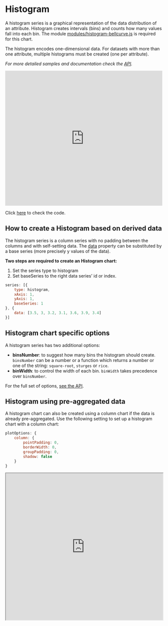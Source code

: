 Histogram
===

A histogram series is a graphical representation of the data distribution of an attribute. Histogram creates intervals (bins) and counts how many values fall into each bin. The module [modules/histogram-bellcurve.js](https://code.highcharts.com/modules/histogram-bellcurve.js) is required for this chart.

The histogram encodes one-dimensional data. For datasets with more than one attribute, multiple histograms must be created (one per attribute).

_For more detailed samples and documentation check the [API](https://api.highcharts.com/highcharts/plotOptions.histogram)._

<iframe style="width: 100%; height: 432px; border: none;" src="https://www.highcharts.com/samples/embed/highcharts/demo/histogram" allow="fullscreen"></iframe>

Click [here](https://jsfiddle.net/gh/get/library/pure/highcharts/highcharts/tree/master/samples/highcharts/demo/histogram/) to check the code.

How to create a Histogram based on derived data
-------------------------

The histogram series is a column series with no padding between the columns and with self-setting data. The [data](https://api.highcharts.com/highcharts/series.histogram) property can be substituted by a base series (more precisely y values of the data).

**Two steps are required to create an Histogram chart:**

1. Set the series type to histogram 
2. Set baseSeries to the right data series’ id or index.

```js
series: [{
    type: histogram,
    xAxis: 1,
    yAxis: 1,
    baseSeries: 1
}, {
    data: [3.5, 3, 3.2, 3.1, 3.6, 3.9, 3.4]
}]
```


Histogram chart specific options
--------------------------------

A histogram series has two additional options:

*   **binsNumber**: to suggest how many bins the histogram should create. `binsNumber` can be a number or a function which returns a number or one of the string: `square-root`, `sturges` or `rice`.
*   **binWidth**: to control the width of each bin. `binWidth` takes precedence over `binsNumber`.

For the full set of options, [see the API](https://api.highcharts.com/highcharts/plotOptions.histogram).

Histogram using pre-aggregated data
-----------------------------------

A histogram chart can also be created using a column chart if the data is already pre-aggregated.
Use the following setting to set up a histogram chart with a column chart:

```js
plotOptions: {
    column: {
        pointPadding: 0,
        borderWidth: 0,
        groupPadding: 0,
        shadow: false
    }
}
```

<iframe width="100%" height="470" style="null" src="https://www.highcharts.com/samples/embed/highcharts/series-histogram/column" allow="fullscreen"></iframe>
